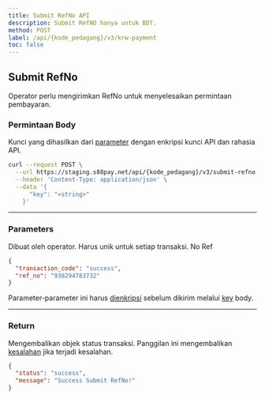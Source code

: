 ```yaml
---
title: Submit RefNo API
description: Submit RefNO hanya untuk BDT.
method: POST
label: /api/{kode_pedagang}/v3/krw-payment
toc: false
---
```


<x-row>
<x-col class="md:max-w-lg">

## Submit RefNo
Operator perlu mengirimkan RefNo untuk menyelesaikan permintaan pembayaran.

### Permintaan Body

<x-properties>
  <x-property name="key" type="string" required>
  
  Kunci yang dihasilkan dari [parameter](#parameters) dengan enkripsi kunci API dan rahasia API.
  </x-property>
</x-properties>

</x-col>
<x-col sticky>

```bash title="cURL"
curl --request POST \
  --url https://staging.s88pay.net/api/{kode_pedagang}/v3/submit-refno \
  --header 'Content-Type: application/json' \
  --data '{
      "key": "<string>"
    }'
```

</x-col>
</x-row>

--- 

<x-row>
<x-col class="md:max-w-lg">

### Parameters

<x-properties>
  <x-property name="transaction_code" type="string" required>
    Dibuat oleh operator. Harus unik untuk setiap transaksi.
  </x-property>
  <x-property name="ref_no" type="string" required>
    No Ref
  </x-property>
</x-properties>

</x-col>
<x-col sticky>


```json title="Objek Parameter"
{
  "transaction_code": "success",
  "ref_no": "938294783732"
}
```

Parameter-parameter ini harus [dienkripsi](/api/authentication) sebelum dikirim melalui [key](#request-body) body.

</x-col>
</x-row>

---

<x-row>
<x-col class="lg:max-w-md">

### Return

Mengembalikan objek status transaksi. Panggilan ini mengembalikan [kesalahan](/api/errors) jika terjadi kesalahan.

</x-col>
<x-col sticky>

```json title="Respons"
{
  "status": "success",
  "message": "Success Submit RefNo!"
}
```


</x-col>
</x-row>